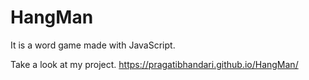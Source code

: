 # HangMan
It is a word game made with JavaScript.

Take a look at my project.
https://pragatibhandari.github.io/HangMan/

